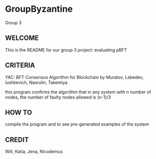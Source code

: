 # GroupByzantine
Group 3

## WELCOME
This is the README for our group 3 project: evaluating pBFT

## CRITERIA
YAC: BFT Consensus Algorithm for Blockchain
by Muratov, Lebedev, Iushkevich, Nasrulin, Takemiya

this program confirms the algorithm that in any system with n number of nodes, the number of faulty nodes allowed is (n-1)/3

## HOW TO
compile the program and to see pre-generated examples of the system

## CREDIT
Will, Katia, Jena, Nicodemus 
